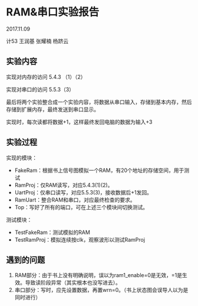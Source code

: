 # RAM&串口实验报告

2017.11.09

计53 王润基 张耀楠 杨跻云

## 实验内容

实现对内存的访问  5.4.3 （1）（2）

实现对串口的访问  5.5.3（3）

最后将两个实验整合成一个实验内容，将数据从串口输入，存储到基本内存，然后存储到扩展内存，最终发送到串口显示。

实现时，每次读都将数据+1，这样最终发回电脑的数据为输入+3

## 实验过程

实现的模块：

* FakeRam：根据书上信号图模拟一个RAM，有20个地址的存储空间，用于测试
* RamProj：仅RAM读写，对应5.4.3(1)(2)。
* UartProj：仅串口读写，对应5.5.3(3)，接收数据后+1发回。
* RamUart：整合RAM和串口，对应最终检查的要求。
* Top：写好了所有的端口，可在上述三个模块间切换测试。

测试模块：

* TestFakeRam：测试模拟的RAM
* TestRamProj：模拟连续按clk，观察波形以测试RamProj

## 遇到的问题

1. RAM部分：由于书上没有明确说明，误以为ram1_enable=0是无效，=1是生效。导致读阶段异常（其实根本也没写进去）。
2. 串口部分：写时，应先设置数据，再置wrn=0。（书上状态图会误导人以为是同时进行）
